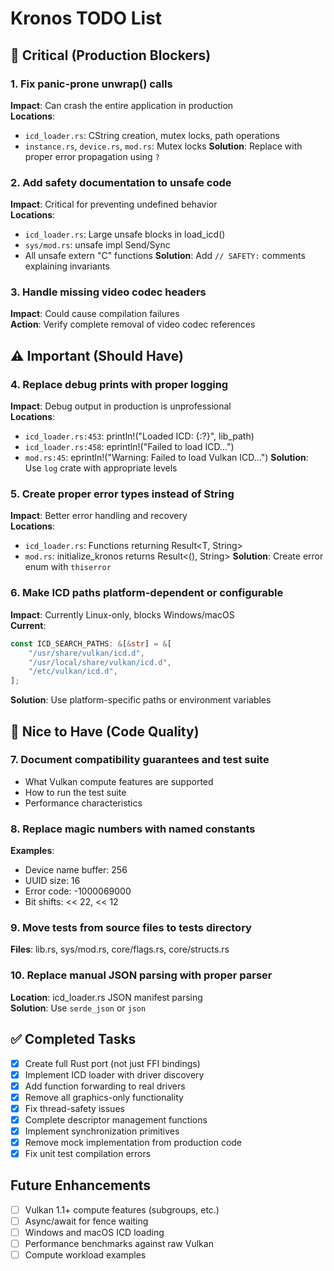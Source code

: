 # Kronos TODO List

## 🚨 Critical (Production Blockers)

### 1. Fix panic-prone unwrap() calls
**Impact**: Can crash the entire application in production  
**Locations**:
- `icd_loader.rs`: CString creation, mutex locks, path operations
- `instance.rs`, `device.rs`, `mod.rs`: Mutex locks
**Solution**: Replace with proper error propagation using `?`

### 2. Add safety documentation to unsafe code
**Impact**: Critical for preventing undefined behavior  
**Locations**:
- `icd_loader.rs`: Large unsafe blocks in load_icd()
- `sys/mod.rs`: unsafe impl Send/Sync
- All unsafe extern "C" functions
**Solution**: Add `// SAFETY:` comments explaining invariants

### 3. Handle missing video codec headers
**Impact**: Could cause compilation failures  
**Action**: Verify complete removal of video codec references

## ⚠️ Important (Should Have)

### 4. Replace debug prints with proper logging
**Impact**: Debug output in production is unprofessional  
**Locations**:
- `icd_loader.rs:453`: println!("Loaded ICD: {:?}", lib_path)
- `icd_loader.rs:458`: eprintln!("Failed to load ICD...")
- `mod.rs:45`: eprintln!("Warning: Failed to load Vulkan ICD...")
**Solution**: Use `log` crate with appropriate levels

### 5. Create proper error types instead of String
**Impact**: Better error handling and recovery  
**Locations**:
- `icd_loader.rs`: Functions returning Result<T, String>
- `mod.rs`: initialize_kronos returns Result<(), String>
**Solution**: Create error enum with `thiserror`

### 6. Make ICD paths platform-dependent or configurable
**Impact**: Currently Linux-only, blocks Windows/macOS  
**Current**:
```rust
const ICD_SEARCH_PATHS: &[&str] = &[
    "/usr/share/vulkan/icd.d",
    "/usr/local/share/vulkan/icd.d",
    "/etc/vulkan/icd.d",
];
```
**Solution**: Use platform-specific paths or environment variables

## 📝 Nice to Have (Code Quality)

### 7. Document compatibility guarantees and test suite
- What Vulkan compute features are supported
- How to run the test suite
- Performance characteristics

### 8. Replace magic numbers with named constants
**Examples**:
- Device name buffer: 256
- UUID size: 16
- Error code: -1000069000
- Bit shifts: << 22, << 12

### 9. Move tests from source files to tests directory
**Files**: lib.rs, sys/mod.rs, core/flags.rs, core/structs.rs

### 10. Replace manual JSON parsing with proper parser
**Location**: icd_loader.rs JSON manifest parsing  
**Solution**: Use `serde_json` or `json`

## ✅ Completed Tasks

- [x] Create full Rust port (not just FFI bindings)
- [x] Implement ICD loader with driver discovery
- [x] Add function forwarding to real drivers
- [x] Remove all graphics-only functionality
- [x] Fix thread-safety issues
- [x] Complete descriptor management functions
- [x] Implement synchronization primitives
- [x] Remove mock implementation from production code
- [x] Fix unit test compilation errors

## Future Enhancements

- [ ] Vulkan 1.1+ compute features (subgroups, etc.)
- [ ] Async/await for fence waiting
- [ ] Windows and macOS ICD loading
- [ ] Performance benchmarks against raw Vulkan
- [ ] Compute workload examples